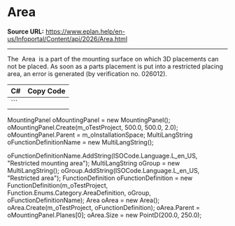 # Area

**Source URL:** https://www.eplan.help/en-us/Infoportal/Content/api/2026/Area.html

---

The  Area  is a part of the mounting surface on which 3D placements can not be placed. As soon as a parts placement is put into a restricted placing area, an error is generated (by verification no. 026012).

| C# | Copy Code |
| --- | --- |
| ``` 
 MountingPanel oMountingPanel = new MountingPanel();
 oMountingPanel.Create(m_oTestProject, 500.0, 500.0, 2.0);
 oMountingPanel.Parent = m_oInstallationSpace;
 MultiLangString oFunctionDefinitionName = new MultiLangString();
 
 oFunctionDefinitionName.AddString(ISOCode.Language.L_en_US, "Restricted mounting area");
 MultiLangString oGroup = new MultiLangString();
 oGroup.AddString(ISOCode.Language.L_en_US, "Restricted area");
 FunctionDefinition oFunctionDefinition = new FunctionDefinition(m_oTestProject, Function.Enums.Category.AreaDefinition, oGroup, oFunctionDefinitionName); Area oArea = new Area();
 oArea.Create(m_oTestProject, oFunctionDefinition);
 oArea.Parent = oMountingPanel.Planes[0];
 oArea.Size = new PointD(200.0, 250.0);
 ``` | |

